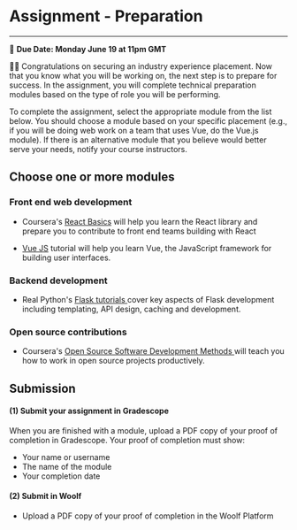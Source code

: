 
# Assignment - Preparation
-----

<aside>
  
  📝 **Due Date: Monday June 19 at 11pm GMT**
 
</aside>

🎉🎉 Congratulations on securing an industry experience placement. Now that you know what you will be working on, the next step is to prepare for success. In the assignment, you will complete technical preparation modules based on the type of role you will be performing. 

To complete the assignment, select the appropriate module from the list below. You should choose a module based on your specific placement (e.g., if you will be doing web work on a team that uses Vue, do the Vue.js module). If there is an alternative module that you believe would better serve your needs, notify your course instructors. 

## Choose one or more modules

### Front end web development

- Coursera's <a href="https://www.coursera.org/learn/react-basics#about" target="_blank">React Basics</a> will help you learn the React library and prepare you to contribute to front end teams building with React


- <a href="https://vuejs.org/tutorial/#step-1" target="_blank">Vue JS</a> tutorial will help you learn Vue, the JavaScript framework for building user interfaces.

### Backend development

- Real Python's <a href="https://realpython.com/tutorials/flask/" target="_blank"> Flask tutorials </a> cover key aspects of Flask development including templating, API design, caching and development. 

### Open source contributions

- Coursera's <a href="https://www.coursera.org/learn/open-source-software-development-methods" target="_blank"> Open Source Software Development Methods
</a> will teach you how to work in open source projects productively. 



## Submission

#### (1) Submit your assignment in Gradescope
When you are finished with a module, upload a PDF copy of your proof of completion in Gradescope. Your proof of completion must show:
- Your name or username
- The name of the module
- Your completion date


#### (2) Submit in Woolf
- Upload a PDF copy of your proof of completion in the Woolf Platform



